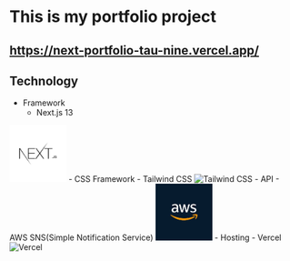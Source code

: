 # This is my portfolio project
## https://next-portfolio-tau-nine.vercel.app/
## Technology

- Framework
  - Next.js 13
<img alt="Next.js" src="https://raw.githubusercontent.com/imgwarehouse/portfolio/main/LOGO_NEXTJS.png" width="100" />
- CSS Framework
  - Tailwind CSS
<img alt="Tailwind CSS" src="https://upload.wikimedia.org/wikipedia/commons/thumb/d/d5/Tailwind_CSS_Logo.svg/2048px-Tailwind_CSS_Logo.svg.png" width="100" />
- API
  - AWS SNS(Simple Notification Service)
<img alt="AWS" src="https://raw.githubusercontent.com/imgwarehouse/portfolio/main/LOGO_AWS.jpeg" width="100" />
- Hosting
  - Vercel
<img alt="Vercel" src="https://static.wikia.nocookie.net/logopedia/images/a/a7/Vercel_favicon.svg/revision/latest/scale-to-width-down/250?cb=20221026155821" width="100" />
